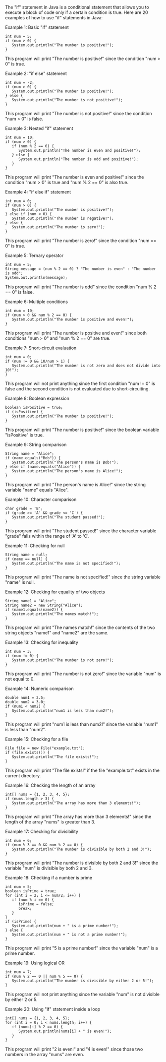 The "if" statement in Java is a conditional statement that allows you to execute a block of code only if a certain condition is true. Here are 20 examples of how to use "if" statements in Java:

Example 1: Basic "if" statement
```
int num = 5;
if (num > 0) {
   System.out.println("The number is positive!");
}
```
This program will print "The number is positive!" since the condition "num > 0" is true.

Example 2: "if else" statement
```
int num = -2;
if (num > 0) {
   System.out.println("The number is positive!");
} else {
   System.out.println("The number is not positive!");
}
```
This program will print "The number is not positive!" since the condition "num > 0" is false.

Example 3: Nested "if" statement
```
int num = 10;
if (num > 0) {
   if (num % 2 == 0) {
      System.out.println("The number is even and positive!");
   } else {
      System.out.println("The number is odd and positive!");
   }
}
```
This program will print "The number is even and positive!" since the condition "num > 0" is true and "num % 2 == 0" is also true.

Example 4: "if else if" statement
```
int num = 0;
if (num > 0) {
   System.out.println("The number is positive!");
} else if (num < 0) {
   System.out.println("The number is negative!");
} else {
   System.out.println("The number is zero!");
}
```
This program will print "The number is zero!" since the condition "num == 0" is true.

Example 5: Ternary operator 
```
int num = 5;
String message = (num % 2 == 0) ? "The number is even" : "The number is odd";
System.out.println(message);
```
This program will print "The number is odd" since the condition "num % 2 == 0" is false.

Example 6: Multiple conditions 
```
int num = 10;
if (num > 0 && num % 2 == 0) {
   System.out.println("The number is positive and even!");
}
```
This program will print "The number is positive and even!" since both conditions "num > 0" and "num % 2 == 0" are true.

Example 7: Short-circuit evaluation 
```
int num = 0;
if (num != 0 && 10/num > 1) {
   System.out.println("The number is not zero and does not divide into 10!");
}
```
This program will not print anything since the first condition "num != 0" is false and the second condition is not evaluated due to short-circuiting.

Example 8: Boolean expression 
```
boolean isPositive = true;
if (isPositive) {
   System.out.println("The number is positive!");
}
```
This program will print "The number is positive!" since the boolean variable "isPositive" is true.

Example 9: String comparison 
```
String name = "Alice";
if (name.equals("Bob")) {
   System.out.println("The person's name is Bob!");
} else if (name.equals("Alice")) {
   System.out.println("The person's name is Alice!");
}
```
This program will print "The person's name is Alice!" since the string variable "name" equals "Alice".

Example 10: Character comparison 
```
char grade = 'B';
if (grade >= 'A' && grade <= 'C') {
   System.out.println("The student passed!");
}
```
This program will print "The student passed!" since the character variable "grade" falls within the range of 'A' to 'C'.

Example 11: Checking for null 
```
String name = null;
if (name == null) {
   System.out.println("The name is not specified!");
}
```
This program will print "The name is not specified!" since the string variable "name" is null.

Example 12: Checking for equality of two objects 
```
String name1 = "Alice";
String name2 = new String("Alice");
if (name1.equals(name2)) {
   System.out.println("The names match!");
}
```
This program will print "The names match!" since the contents of the two string objects "name1" and "name2" are the same.

Example 13: Checking for inequality 
```
int num = 3;
if (num != 0) {
   System.out.println("The number is not zero!");
}
```
This program will print "The number is not zero!" since the variable "num" is not equal to 0.

Example 14: Numeric comparison 
```
double num1 = 2.5;
double num2 = 3.0;
if (num1 < num2) {
   System.out.println("num1 is less than num2!");
}
```
This program will print "num1 is less than num2!" since the variable "num1" is less than "num2".

Example 15: Checking for a file 
```
File file = new File("example.txt");
if (file.exists()) {
   System.out.println("The file exists!");
}
```
This program will print "The file exists!" if the file "example.txt" exists in the current directory.

Example 16: Checking the length of an array 
```
int[] nums = {1, 2, 3, 4, 5};
if (nums.length > 3) {
   System.out.println("The array has more than 3 elements!");
}
```
This program will print "The array has more than 3 elements!" since the length of the array "nums" is greater than 3.

Example 17: Checking for divisibility 
```
int num = 6;
if (num % 3 == 0 && num % 2 == 0) {
   System.out.println("The number is divisible by both 2 and 3!");
}
```
This program will print "The number is divisible by both 2 and 3!" since the variable "num" is divisible by both 2 and 3.

Example 18: Checking if a number is prime 
```
int num = 5;
boolean isPrime = true;
for (int i = 2; i <= num/2; i++) {
   if (num % i == 0) {
      isPrime = false;
      break;
   }
}
if (isPrime) {
   System.out.println(num + " is a prime number!");
} else {
   System.out.println(num + " is not a prime number!");
}
```
This program will print "5 is a prime number!" since the variable "num" is a prime number.

Example 19: Using logical OR 
```
int num = 7;
if (num % 2 == 0 || num % 5 == 0) {
   System.out.println("The number is divisible by either 2 or 5!");
}
```
This program will not print anything since the variable "num" is not divisible by either 2 or 5.

Example 20: Using "if" statement inside a loop 
```
int[] nums = {1, 2, 3, 4, 5};
for (int i = 0; i < nums.length; i++) {
   if (nums[i] % 2 == 0) {
      System.out.println(nums[i] + " is even!");
   }
}
```
This program will print "2 is even!" and "4 is even!" since those two numbers in the array "nums" are even.